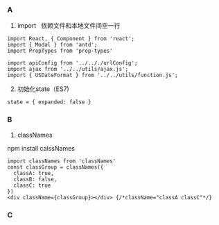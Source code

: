 ### A
1. import  
依赖文件和本地文件间空一行
```
import React, { Component } from 'react';
import { Modal } from 'antd';
import PropTypes from 'prop-types'

import apiConfig from '../.././urlConfig';
import ajax from '../../utils/ajax.js';
import { USDateFormat } from '../../utils/function.js';
```
2. 初始化state（ES7)  

`state = { expanded: false }`


### B
1. classNames

npm install calssNames
```
import classNames from 'classNames'
const classGroup = classNames({
  classA: true,
  classB: false,
  classC: true
})
<div className={classGroup}></div> {/*className="classA classC"*/}
```


### C
